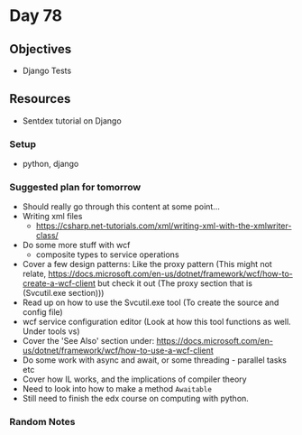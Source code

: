 # Day 78

## Objectives

- Django Tests

## Resources

- Sentdex tutorial on Django

### Setup

- python, django

### Suggested plan for tomorrow

- Should really go through this content at some point...
- Writing xml files
  - <https://csharp.net-tutorials.com/xml/writing-xml-with-the-xmlwriter-class/>
- Do some more stuff with wcf
  - composite types to service operations
- Cover a few design patterns: Like the proxy pattern (This might not relate, <https://docs.microsoft.com/en-us/dotnet/framework/wcf/how-to-create-a-wcf-client> but check it out (The proxy section that is (Svcutil.exe section)))
- Read up on how to use the Svcutil.exe tool (To create the source and config file)
- wcf service configuration editor (Look at how this tool functions as well. Under tools vs)
- Cover the 'See Also' section under: <https://docs.microsoft.com/en-us/dotnet/framework/wcf/how-to-use-a-wcf-client>
- Do some work with async and await, or some threading - parallel tasks etc
- Cover how IL works, and the implications of compiler theory
- Need to look into how to make a method `Awaitable`
- Still need to finish the edx course on computing with python.

### Random Notes